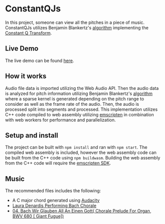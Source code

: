 # ConstantQJs

In this project, someone can view all the pitches in a piece of music.  ConstantQJs utilizes Benjamin Blankertz's [algorithm](http://doc.ml.tu-berlin.de/bbci/material/publications/Bla_constQ.pdf) implementing the [Constant Q Transform](https://en.wikipedia.org/wiki/Constant-Q_transform).

## Live Demo
The live demo can be found [here](http://gdicristofaro.github.io/constantqjs/).

## How it works

Audio file data is imported utilizing the Web Audio API.  Then the audio data is analyzed for pitch information utilizing Benjamin Blankertz's [algorithm](http://doc.ml.tu-berlin.de/bbci/material/publications/Bla_constQ.pdf) where a sparse kernel is generated depending on the pitch range to consider as well as the frame rate of the audio.  Then, the audio is processed split into segments and processed.  This implementation utilizes C++ code compiled to web assembly utilizing [emscripten](https://emscripten.org/) in combination with web workers for performance and parallelization.

## Setup and install

The project can be built with `npm install` and ran with `npm start`.  The compiled web assembly is included, however the web assembly code can be built from the C++ code using `npm buildwasm`.  Building the web assembly from the C++ code will require the [emscripten SDK](https://github.com/emscripten-core/emsdk).

## Music

The recommended files includes the following:
* A C major chord generated using [Audacity](https://www.audacityteam.org/)
* [Laura Denardis Performing Bach Chorale](https://archive.org/details/LauradenardisperformingbachChorale)
* [04. Bach Wir Glauben All An Einen Gott( Chorale Prelude For Organ, BWV 680 [ Giant Fugue])](https://archive.org/details/CS2017)
